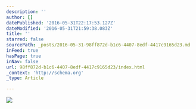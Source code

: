 ```yaml
---
description: ''
author: []
datePublished: '2016-05-31T22:17:53.127Z'
dateModified: '2016-05-31T21:59:38.083Z'
title: ''
starred: false
sourcePath: _posts/2016-05-31-98ff872d-b1c6-4407-8edf-4417c9165d23.md
inFeed: true
hasPage: true
inNav: false
url: 98ff872d-b1c6-4407-8edf-4417c9165d23/index.html
_context: 'http://schema.org'
_type: Article

---
```

![](https://the-grid-user-content.s3-us-west-2.amazonaws.com/6a8769cc-1187-4e22-adb4-635d5d812ebd.jpg)